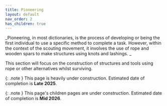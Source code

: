 ```yaml
---
title: Pioneering
layout: default
nav_order: 2
has_children: true
---
```

_Pioneering, in most dictionaries, is the process of developing or being the first individual to use a specific method to complete a task. However, within the context of the scouting movement, it involves the use of rope and wooden spars to make structures using knots and lashings. _

This section will focus on the construction of structures and tools using rope or other alternatives whilst surviving.

{: .note }
This page is heavily under construction. Estimated date of completion is **Late 2025**.

{: .note }
This page's children pages are under construction. Estimated date of completion is **Mid 2026**.
